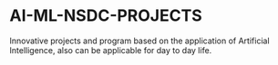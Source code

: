 # AI-ML-NSDC-PROJECTS
Innovative projects and program based on the application of Artificial Intelligence, also can be applicable for day to day life.
